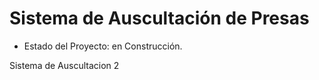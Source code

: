 <h1>Sistema de Auscultación de Presas</h1>

- Estado del Proyecto: en Construcción.

Sistema de Auscultacion 2
